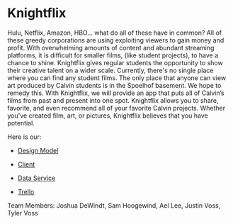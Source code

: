 # Knightflix
Hulu, Netflix, Amazon, HBO... what do all of these have in common? All of these greedy corporations are using exploiting viewers to gain money and profit. With overwhelming amounts of content and abundant streaming platforms, it is difficult for smaller films, (like student projects), to have a chance to shine. Knightflix gives regular students the opportunity to show their creative talent on a wider scale. Currently, there's no single place where you can find any student films. The only place that anyone can view art produced by Calvin students is in the Spoelhof basement. We hope to remedy this. With Knightflix, we will provide an app that puts all of Calvin’s films from past and present into one spot. Knightflix allows you to share, favorite, and even recommend all of your favorite Calvin projects. Whether you've created film, art, or pictures, Knightflix believes that you have potential. 

Here is our:
- [Design Model](https://github.com/calvin-cs262-fall2022-D/Project/blob/main/domain_model.png)

- [Client](https://github.com/calvin-cs262-fall2022-D/Client)
- [Data Service](https://github.com/calvin-cs262-fall2022-D/Service)
- [Trello](https://trello.com/b/5Rx3Rn8t/d)

Team Members:
Joshua DeWindt,
Sam Hoogewind, 
Ael Lee, 
Justin Voss, 
Tyler Voss




